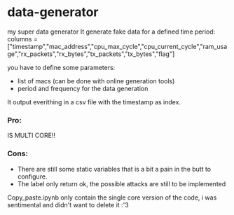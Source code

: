 # data-generator

my super data generator
It generate fake data for a defined time period:
columns =["timestamp","mac_address","cpu_max_cycle","cpu_current_cycle","ram_usage","rx_packets","rx_bytes","tx_packets","tx_bytes","flag"]

you have to define some parameters:

-   list of macs (can be done with online generation tools)
-   period and frequency for the data generation

It output everithing in a csv file with the timestamp as index.

### Pro:

IS MULTI CORE!!

### Cons:

-   There are still some static variables that is a bit a pain in the butt to configure.
-   The label only return ok, the possible attacks are still to be implemented

Copy_paste.ipynb only contain the single core version of the code, i was sentimental and didn't want to delete it :'3
